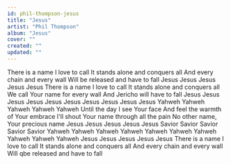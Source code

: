 ```yaml
---
id: phil-thompson-jesus
title: "Jesus"
artist: "Phil Thompson"
album: "Jesus"
cover: ""
created: ""
updated: ""
---
```


There is a name I love to call
It stands alone and conquers all
And every chain and every wall
Will be released and have to fall
Jesus
Jesus
Jesus
Jesus
Jesus
There is a name I love to call
It stands alone and conquers all
We call Your name for every wall
And Jericho will have to fall
Jesus
Jesus
Jesus
Jesus
Jesus
Jesus
Jesus
Jesus
Jesus
Jesus
Yahweh
Yahweh
Yahweh
Yahweh
Yahweh
Until the day I see Your face
And feel the warmth of Your embrace
I'll shout Your name through all the pain
No other name, Your precious name
Jesus
Jesus
Jesus
Jesus
Jesus
Savior
Savior
Savior
Savior
Savior
Yahweh
Yahweh
Yahweh
Yahweh
Yahweh
Yahweh
Yahweh
Yahweh
Yahweh
Yahweh
Jesus
Jesus
Jesus
Jesus
Jesus
There is a name I love to call
It stands alone and conquers all
And every chain and every wall
Will qbe released and have to fall